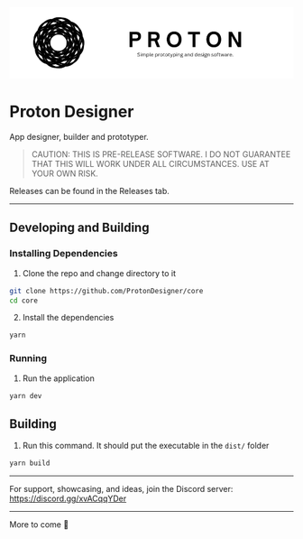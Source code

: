 ![Proton Banner](banner.png)

# Proton Designer
App designer, builder and prototyper.

> CAUTION: THIS IS PRE-RELEASE SOFTWARE. I DO NOT GUARANTEE THAT THIS WILL WORK UNDER ALL CIRCUMSTANCES. USE AT YOUR OWN RISK.

Releases can be found in the Releases tab.

---

## Developing and Building

### Installing Dependencies

1. Clone the repo and change directory to it
```bash
git clone https://github.com/ProtonDesigner/core
cd core
```

2. Install the dependencies
```bash
yarn
```

### Running

1. Run the application
```bash
yarn dev
```

## Building

1. Run this command. It should put the executable in the `dist/` folder
```bash
yarn build
```

---

For support, showcasing, and ideas, join the Discord server: https://discord.gg/xvACqqYDer

---

More to come 👀
